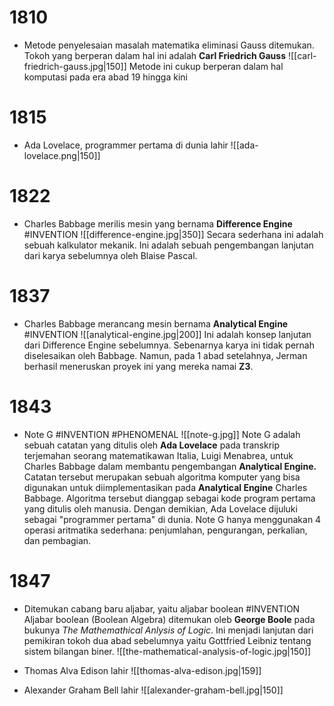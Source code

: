 # 1810
- Metode penyelesaian masalah matematika eliminasi Gauss ditemukan.
	Tokoh yang berperan dalam hal ini adalah **Carl Friedrich Gauss**
	![[carl-friedrich-gauss.jpg|150]]
	Metode ini cukup berperan dalam hal komputasi pada era abad 19 hingga kini
# 1815
- Ada Lovelace, programmer pertama di dunia lahir
	![[ada-lovelace.png|150]]
# 1822
- Charles Babbage merilis mesin yang bernama **Difference Engine** #INVENTION 
	![[difference-engine.jpg|350]]
	Secara sederhana ini adalah sebuah kalkulator mekanik. Ini adalah sebuah pengembangan lanjutan dari karya sebelumnya oleh Blaise Pascal. 
# 1837
- Charles Babbage merancang mesin bernama **Analytical Engine** #INVENTION 
	![[analytical-engine.jpg|200]]
	Ini adalah konsep lanjutan dari Difference Engine sebelumnya. Sebenarnya karya ini tidak pernah diselesaikan oleh Babbage. Namun, pada 1 abad setelahnya, Jerman berhasil meneruskan proyek ini yang mereka namai **Z3**.
# 1843
- Note G #INVENTION #PHENOMENAL
	![[note-g.jpg]]
	Note G adalah sebuah catatan yang ditulis oleh **Ada Lovelace** pada transkrip terjemahan seorang matematikawan Italia, Luigi Menabrea, untuk Charles Babbage dalam membantu pengembangan **Analytical Engine.** Catatan tersebut merupakan sebuah algoritma komputer yang bisa digunakan untuk diimplementasikan pada **Analytical Engine** Charles Babbage. Algoritma tersebut dianggap sebagai kode program pertama yang ditulis oleh manusia. Dengan demikian, Ada Lovelace dijuluki sebagai "programmer pertama" di dunia.
	Note G hanya menggunakan 4 operasi aritmatika sederhana: penjumlahan, pengurangan, perkalian, dan pembagian.

# 1847
- Ditemukan cabang baru aljabar, yaitu aljabar boolean #INVENTION
	Aljabar boolean (Boolean Algebra) ditemukan oleb **George Boole** pada bukunya *The Mathemathical Anlysis of Logic*. Ini menjadi lanjutan dari pemikiran tokoh dua abad sebelumnya yaitu Gottfried Leibniz tentang sistem bilangan biner.
	![[the-mathematical-analysis-of-logic.jpg|150]]

- Thomas Alva Edison lahir
	![[thomas-alva-edison.jpg|159]]
- Alexander Graham Bell lahir
	![[alexander-graham-bell.jpg|150]]